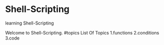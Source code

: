 # Shell-Scripting
learning Shell-Scripting

Welcome to Shell-Scripting.
#topics
List Of Topics
1.functions
2.conditions
3.code

